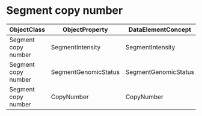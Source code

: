 # Segment copy number

| ObjectClass | ObjectProperty | DataElementConcept | IdDataElementConcept | ConceptualDomain | DataElementConceptDefFR | DataElementConceptDefEN |
| ----------- | -------------- | ------------------ | -------------------- | ---------------- | ----------------------- | ----------------------- |
| Segment copy number | SegmentIntensity | SegmentIntensity | O47 |  |  | Intensity of the measured signal |
| Segment copy number | SegmentGenomicStatus | SegmentGenomicStatus | O49 |  |  | Copy number status |
| Segment copy number | CopyNumber | CopyNumber | O50 |  |  | Estimated DNA copy number |
